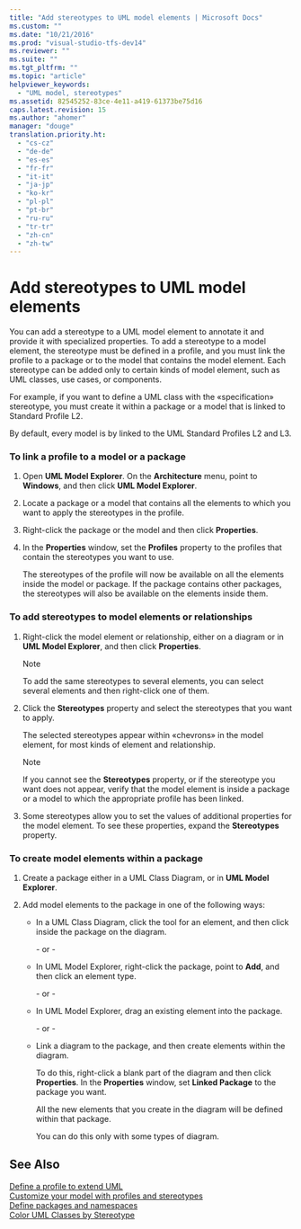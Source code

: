 ```yaml
---
title: "Add stereotypes to UML model elements | Microsoft Docs"
ms.custom: ""
ms.date: "10/21/2016"
ms.prod: "visual-studio-tfs-dev14"
ms.reviewer: ""
ms.suite: ""
ms.tgt_pltfrm: ""
ms.topic: "article"
helpviewer_keywords: 
  - "UML model, stereotypes"
ms.assetid: 82545252-83ce-4e11-a419-61373be75d16
caps.latest.revision: 15
ms.author: "ahomer"
manager: "douge"
translation.priority.ht: 
  - "cs-cz"
  - "de-de"
  - "es-es"
  - "fr-fr"
  - "it-it"
  - "ja-jp"
  - "ko-kr"
  - "pl-pl"
  - "pt-br"
  - "ru-ru"
  - "tr-tr"
  - "zh-cn"
  - "zh-tw"
---
```

# Add stereotypes to UML model elements
You can add a stereotype to a UML model element to annotate it and provide it with specialized properties. To add a stereotype to a model element, the stereotype must be defined in a profile, and you must link the profile to a package or to the model that contains the model element. Each stereotype can be added only to certain kinds of model element, such as UML classes, use cases, or components.  
  
 For example, if you want to define a UML class with the «specification» stereotype, you must create it within a package or a model that is linked to Standard Profile L2.  
  
 By default, every model is by linked to the UML Standard Profiles L2 and L3.  
  
### To link a profile to a model or a package  
  
1.  Open **UML Model Explorer**. On the **Architecture** menu, point to **Windows**, and then click **UML Model Explorer**.  
  
2.  Locate a package or a model that contains all the elements to which you want to apply the stereotypes in the profile.  
  
3.  Right-click the package or the model and then click **Properties**.  
  
4.  In the **Properties** window, set the **Profiles** property to the profiles that contain the stereotypes you want to use.  
  
     The stereotypes of the profile will now be available on all the elements inside the model or package. If the package contains other packages, the stereotypes will also be available on the elements inside them.  
  
### To add stereotypes to model elements or relationships  
  
1.  Right-click the model element or relationship, either on a diagram or in **UML Model Explorer**, and then click **Properties**.  
  
    > [!NOTE]
    >  To add the same stereotypes to several elements, you can select several elements and then right-click one of them.  
  
2.  Click the **Stereotypes** property and select the stereotypes that you want to apply.  
  
     The selected stereotypes appear within «chevrons» in the model element, for most kinds of element and relationship.  
  
    > [!NOTE]
    >  If you cannot see the **Stereotypes** property, or if the stereotype you want does not appear, verify that the model element is inside a package or a model to which the appropriate profile has been linked.  
  
3.  Some stereotypes allow you to set the values of additional properties for the model element. To see these properties, expand the **Stereotypes** property.  
  
### To create model elements within a package  
  
1.  Create a package either in a UML Class Diagram, or in **UML Model Explorer**.  
  
2.  Add model elements to the package in one of the following ways:  
  
    -   In a UML Class Diagram, click the tool for an element, and then click inside the package on the diagram.  
  
         \- or -  
  
    -   In UML Model Explorer, right-click the package, point to **Add**, and then click an element type.  
  
         \- or -  
  
    -   In UML Model Explorer, drag an existing element into the package.  
  
         \- or -  
  
    -   Link a diagram to the package, and then create elements within the diagram.  
  
         To do this, right-click a blank part of the diagram and then click **Properties**. In the **Properties** window, set **Linked Package** to the package you want.  
  
         All the new elements that you create in the diagram will be defined within that package.  
  
         You can do this only with some types of diagram.  
  
## See Also  
 [Define a profile to extend UML](../modeling/define-a-profile-to-extend-uml.md)   
 [Customize your model with profiles and stereotypes](../modeling/customize-your-model-with-profiles-and-stereotypes.md)   
 [Define packages and namespaces](../modeling/define-packages-and-namespaces.md)   
 [Color UML Classes by Stereotype](http://code.msdn.microsoft.com/UML-Color-Classes-by-07de2b70)